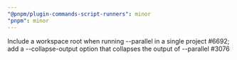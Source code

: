 ```yaml
---
"@pnpm/plugin-commands-script-runners": minor
"pnpm": minor
---
```


Include a workspace root when running --parallel in a single project #6692; add a --collapse-output option that collapses the output of --parallel #3076
